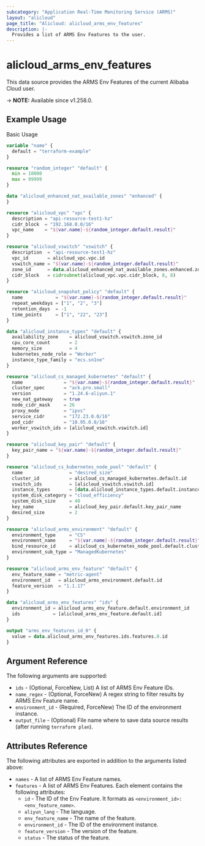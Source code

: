 ```yaml
---
subcategory: "Application Real-Time Monitoring Service (ARMS)"
layout: "alicloud"
page_title: "Alicloud: alicloud_arms_env_features"
description: |-
  Provides a list of ARMS Env Features to the user.
---
```


# alicloud_arms_env_features

This data source provides the ARMS Env Features of the current Alibaba Cloud user.

-> **NOTE:** Available since v1.258.0.

## Example Usage

Basic Usage

```terraform
variable "name" {
  default = "terraform-example"
}

resource "random_integer" "default" {
  min = 10000
  max = 99999
}

data "alicloud_enhanced_nat_available_zones" "enhanced" {
}

resource "alicloud_vpc" "vpc" {
  description = "api-resource-test1-hz"
  cidr_block  = "192.168.0.0/16"
  vpc_name    = "${var.name}-${random_integer.default.result}"
}

resource "alicloud_vswitch" "vswitch" {
  description  = "api-resource-test1-hz"
  vpc_id       = alicloud_vpc.vpc.id
  vswitch_name = "${var.name}-${random_integer.default.result}"
  zone_id      = data.alicloud_enhanced_nat_available_zones.enhanced.zones.0.zone_id
  cidr_block   = cidrsubnet(alicloud_vpc.vpc.cidr_block, 8, 8)
}

resource "alicloud_snapshot_policy" "default" {
  name            = "${var.name}-${random_integer.default.result}"
  repeat_weekdays = ["1", "2", "3"]
  retention_days  = -1
  time_points     = ["1", "22", "23"]
}

data "alicloud_instance_types" "default" {
  availability_zone    = alicloud_vswitch.vswitch.zone_id
  cpu_core_count       = 2
  memory_size          = 4
  kubernetes_node_role = "Worker"
  instance_type_family = "ecs.sn1ne"
}

resource "alicloud_cs_managed_kubernetes" "default" {
  name               = "${var.name}-${random_integer.default.result}"
  cluster_spec       = "ack.pro.small"
  version            = "1.24.6-aliyun.1"
  new_nat_gateway    = true
  node_cidr_mask     = 26
  proxy_mode         = "ipvs"
  service_cidr       = "172.23.0.0/16"
  pod_cidr           = "10.95.0.0/16"
  worker_vswitch_ids = [alicloud_vswitch.vswitch.id]
}

resource "alicloud_key_pair" "default" {
  key_pair_name = "${var.name}-${random_integer.default.result}"
}

resource "alicloud_cs_kubernetes_node_pool" "default" {
  name                 = "desired_size"
  cluster_id           = alicloud_cs_managed_kubernetes.default.id
  vswitch_ids          = [alicloud_vswitch.vswitch.id]
  instance_types       = [data.alicloud_instance_types.default.instance_types.0.id]
  system_disk_category = "cloud_efficiency"
  system_disk_size     = 40
  key_name             = alicloud_key_pair.default.key_pair_name
  desired_size         = 2
}

resource "alicloud_arms_environment" "default" {
  environment_type     = "CS"
  environment_name     = "${var.name}-${random_integer.default.result}"
  bind_resource_id     = alicloud_cs_kubernetes_node_pool.default.cluster_id
  environment_sub_type = "ManagedKubernetes"
}

resource "alicloud_arms_env_feature" "default" {
  env_feature_name = "metric-agent"
  environment_id   = alicloud_arms_environment.default.id
  feature_version  = "1.1.17"
}

data "alicloud_arms_env_features" "ids" {
  environment_id = alicloud_arms_env_feature.default.environment_id
  ids            = [alicloud_arms_env_feature.default.id]
}

output "arms_env_features_id_0" {
  value = data.alicloud_arms_env_features.ids.features.0.id
}
```

## Argument Reference

The following arguments are supported:

* `ids` - (Optional, ForceNew, List) A list of ARMS Env Feature IDs.
* `name_regex` - (Optional, ForceNew) A regex string to filter results by ARMS Env Feature name.
* `environment_id` - (Required, ForceNew) The ID of the environment instance.
* `output_file` - (Optional) File name where to save data source results (after running `terraform plan`).

## Attributes Reference

The following attributes are exported in addition to the arguments listed above:

* `names` - A list of ARMS Env Feature names.
* `features` - A list of ARMS Env Features. Each element contains the following attributes:
  * `id` - The ID of the Env Feature. It formats as `<environment_id>:<env_feature_name>`.
  * `aliyun_lang` - The language.
  * `env_feature_name` - The name of the feature.
  * `environment_id` - The ID of the environment instance.
  * `feature_version` - The version of the feature.
  * `status` - The status of the feature.
